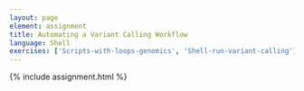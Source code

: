 ```yaml
---
layout: page
element: assignment
title: Automating a Variant Calling Workflow
language: Shell
exercises: ['Scripts-with-loops-genomics', 'Shell-run-variant-calling']
---
```


{% include assignment.html %}
